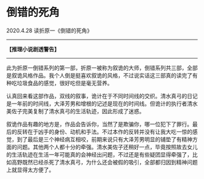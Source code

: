 #  倒错的死角

2020.4.28 读折原一《倒错的死角》

------

**【推理小说剧透警告】**

------



此为折原一倒错系列的第一部，折原一被称为叙诡的大师，倒错系列共三部，全部是叙诡风格作品。我个人倒是挺喜欢叙诡的风格，不过说实话这三部真的读完了有种吃垃圾食品的感觉，很好吃但是毫无营养。

认真回来看这部作品，双线的叙事，诡计在于不同时间线的交织。清水真弓的日记是一年前的时间线，大泽芳男和增根的记述是现在的时间线。但诡计的执行者清水美佐子完美复制了清水真弓的生活轨迹，因此形成了迷惑。

叙诡作品有趣的地方是，作品会告诉你，当然了是欺骗你，哪一位犯下了罪行。最后的反转在于凶手的身份、动机和手法。不过本作的反转并没有让我大吃一惊的感觉，到了最后是三个神经病互相咬，前期来说只有大泽芳男明显的铺垫了有精神方面的问题。其他两个人都十分的牵强。清水美佐子还稍好一点，毕竟按照故去女儿的生活轨迹在生活一年可能真的会神经出问题，不过还是有些疑团显得牵强了，比如高野既然已经杀死了清水真弓，为什么还会被假的吸引，全部都归因到精神问题上就显得太方便了。

